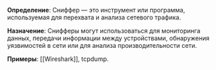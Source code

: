 **Определение**: Сниффер — это инструмент или программа, используемая для перехвата и анализа сетевого трафика. 

**Назначение**: Снифферы могут использоваться для мониторинга данных, передачи информации между устройствами, обнаружения уязвимостей в сети или для анализа производительности сети.

**Примеры**: [[Wireshark]], tcpdump.

